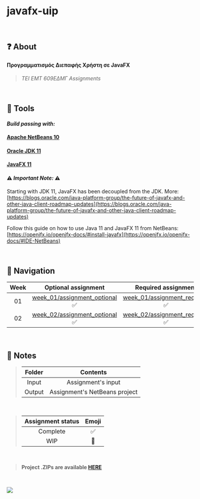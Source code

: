 # javafx-uip

<br>

## ❓ About

#### Προγραμματισμός Διεπαφής Χρήστη σε JavaFX

> *TEI EMT 609ΕΔΜΓ Assignments*

<br>

## 🔨 Tools

#### *Build passing with:*

#### [Apache NetBeans 10](https://netbeans.apache.org/)

#### [Oracle JDK 11](https://www.oracle.com/technetwork/java/javase/downloads/jdk11-downloads-5066655.html)

#### [JavaFX 11](https://openjfx.io/index.html)

#### ⚠️ *Important Note:* ⚠️
Starting with JDK 11, JavaFX has been decoupled from the JDK.
More: [https://blogs.oracle.com/java-platform-group/the-future-of-javafx-and-other-java-client-roadmap-updates](https://blogs.oracle.com/java-platform-group/the-future-of-javafx-and-other-java-client-roadmap-updates)

Follow this guide on how to use Java 11 and JavaFX 11 from NetBeans:
[https://openjfx.io/openjfx-docs/#install-javafx](https://openjfx.io/openjfx-docs/#IDE-NetBeans)

<br>

## 🤔 Navigation

| Week | Optional assignment | Required assignment |
| :---: | :---: | :---: |
| 01 | [week_01/assignment_optional](week_01/assignment_optional) ✅ | [week_01/assignment_required](week_01/assignment_required) ✅ |
| 02 | [week_02/assignment_optional](week_02/assignment_optional) ✅ | [week_02/assignment_required](week_02/assignment_required) ✅ |

<br>

## 📝 Notes

> | Folder | Contents |
> | :---: | :---: |
> | Input | Assignment's input |
> | Output | Assignment's NetBeans project |

<br>

> | Assignment status | Emoji |
> | :---: | :---: |
> | Complete | ✅ |
> | WIP | 🚧 |

<br>

> **Project .ZIPs are available [HERE](../../releases)**

<br>

[![](https://user-images.githubusercontent.com/19753490/53438982-b8241580-3a09-11e9-84d7-62e75fe34fca.gif)](https://www.kopimi.com/kopimi)
